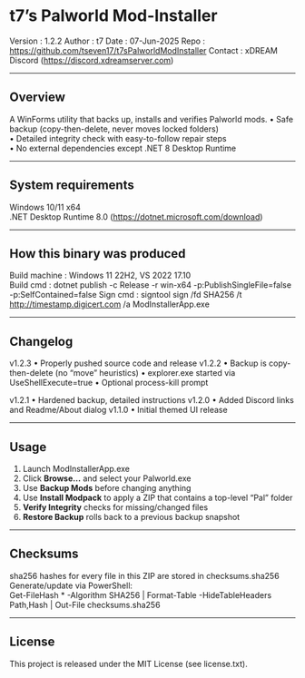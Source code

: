 t7’s Palworld Mod-Installer
===========================
Version    : 1.2.2
Author     : t7
Date       : 07-Jun-2025
Repo       : https://github.com/tseven17/t7sPalworldModInstaller
Contact    : xDREAM Discord  (https://discord.xdreamserver.com)

--------------------------------------------------------------------------------
Overview
--------------------------------------------------------------------------------
A WinForms utility that backs up, installs and verifies Palworld mods. 
• Safe backup (copy-then-delete, never moves locked folders)  
• Detailed integrity check with easy-to-follow repair steps  
• No external dependencies except .NET 8 Desktop Runtime

--------------------------------------------------------------------------------
System requirements
--------------------------------------------------------------------------------
Windows 10/11 x64  
.NET Desktop Runtime 8.0  (https://dotnet.microsoft.com/download)

--------------------------------------------------------------------------------
How this binary was produced
--------------------------------------------------------------------------------
Build machine : Windows 11 22H2, VS 2022 17.10  
Build cmd     : dotnet publish -c Release -r win-x64 -p:PublishSingleFile=false -p:SelfContained=false
Sign cmd      : signtool sign /fd SHA256 /t http://timestamp.digicert.com /a ModInstallerApp.exe

--------------------------------------------------------------------------------
Changelog
--------------------------------------------------------------------------------
v1.2.3 • Properly pushed source code and release
v1.2.2 • Backup is copy-then-delete (no “move” heuristics)
       • explorer.exe started via UseShellExecute=true
       • Optional process-kill prompt

v1.2.1 • Hardened backup, detailed instructions
v1.2.0 • Added Discord links and Readme/About dialog
v1.1.0 • Initial themed UI release

--------------------------------------------------------------------------------
Usage
--------------------------------------------------------------------------------
1. Launch ModInstallerApp.exe
2. Click **Browse…** and select your Palworld.exe
3. Use **Backup Mods** before changing anything
4. Use **Install Modpack** to apply a ZIP that contains a top-level “Pal” folder
5. **Verify Integrity** checks for missing/changed files
6. **Restore Backup** rolls back to a previous backup snapshot

--------------------------------------------------------------------------------
Checksums
--------------------------------------------------------------------------------
sha256 hashes for every file in this ZIP are stored in checksums.sha256  
Generate/update via PowerShell:  
  Get-FileHash * -Algorithm SHA256 | Format-Table -HideTableHeaders Path,Hash |
    Out-File checksums.sha256

--------------------------------------------------------------------------------
License
--------------------------------------------------------------------------------
This project is released under the MIT License (see license.txt).
